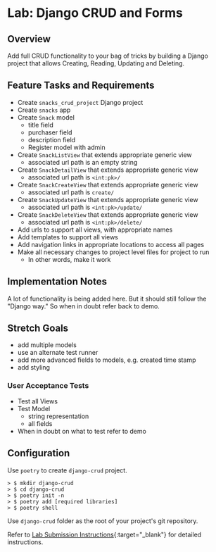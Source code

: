 # Lab: Django CRUD and Forms

## Overview

Add full CRUD functionality to your bag of tricks by building a Django project that allows Creating, Reading, Updating and Deleting.

## Feature Tasks and Requirements

- Create `snacks_crud_project` Django project
- Create `snacks` app
- Create `Snack` model
  - title field
  - purchaser field
  - description field
  - Register model with admin
- Create `SnackListView` that extends appropriate generic view
  - associated url path is an empty string
- Create `SnackDetailView` that extends appropriate generic view
  - associated url path is `<int:pk>/`
- Create `SnackCreateView` that extends appropriate generic view
  - associated url path is `create/`
- Create `SnackUpdateView` that extends appropriate generic view
  - associated url path is `<int:pk>/update/`
- Create `SnackDeleteView` that extends appropriate generic view
  - associated url path is `<int:pk>/delete/`
- Add urls to support all views, with appropriate names
- Add templates to support all views
- Add navigation links in appropriate locations to access all pages
- Make all necessary changes to project level files for project to run
  - In other words, make it work

## Implementation Notes

A lot of functionality is being added here. But it should still follow the "Django way." So when in doubt refer back to demo.

## Stretch Goals

- add multiple models
- use an alternate test runner
- add more advanced fields to models, e.g. created time stamp
- add styling

### User Acceptance Tests

- Test all Views
- Test Model
  - string representation
  - all fields
- When in doubt on what to test refer to demo

## Configuration

Use `poetry` to create `django-crud` project.

```console
> $ mkdir django-crud
> $ cd django-crud
> $ poetry init -n
> $ poetry add [required libraries]
> $ poetry shell
```

Use `django-crud` folder as the root of your project's git repository.

Refer to [Lab Submission Instructions](../../../reference/submission-instructions/labs/){:target="_blank"} for detailed instructions.
